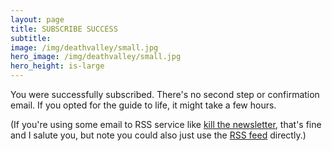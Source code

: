 ```yaml
---
layout: page
title: SUBSCRIBE SUCCESS
subtitle: 
image: /img/deathvalley/small.jpg
hero_image: /img/deathvalley/small.jpg
hero_height: is-large
---
```


You were successfully subscribed. There's no second step or confirmation email. If you opted for the guide to life, it might take a few hours.

(If you're using some email to RSS service like [kill the newsletter](https://kill-the-newsletter.com/), that's fine and I salute you, but note you could also just use the [RSS feed](/feed.xml) directly.)